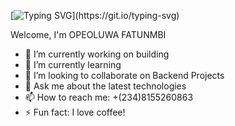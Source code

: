 [![Typing SVG](https://readme-typing-svg.demolab.com/?lines=SOFTWARE+DEVELOPER;)](https://git.io/typing-svg)


Welcome,
I'm OPEOLUWA FATUNMBI

- 🔭 I’m currently working on building
- 🌱 I’m currently learning 
- 👯 I’m looking to collaborate on Backend Projects
- 💬 Ask me about the latest technologies
- 📫 How to reach me: +(234)8155260863
- ⚡ Fun fact: I love coffee!

